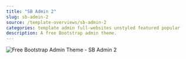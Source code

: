 ```yaml
---
title: "SB Admin 2"
slug: sb-admin-2
source: /template-overviews/sb-admin-2
categories: template admin full-websites unstyled featured popular
description: A free Bootstrap admin theme.
---
```


<img src="http://sbootstrap.startbootstrapc.netdna-cdn.com/assets/img/templates/sb-admin-2.jpg" class="img-responsive" alt="Free Bootstrap Admin Theme - SB Admin 2">